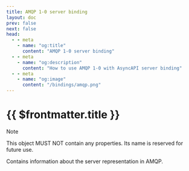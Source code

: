 ```yaml
---
title: AMQP 1-0 server binding
layout: doc
prev: false
next: false
head:
  - - meta
    - name: "og:title"
      content: "AMQP 1-0 server binding"
  - - meta
    - name: "og:description"
      content: "How to use AMQP 1-0 with AsyncAPI server binding"
  - - meta
    - name: "og:image"
      content: "/bindings/amqp.png"
---
```


# {{ $frontmatter.title }}

> [!NOTE]
> This object MUST NOT contain any properties. Its name is reserved for future use.

Contains information about the server representation in AMQP.